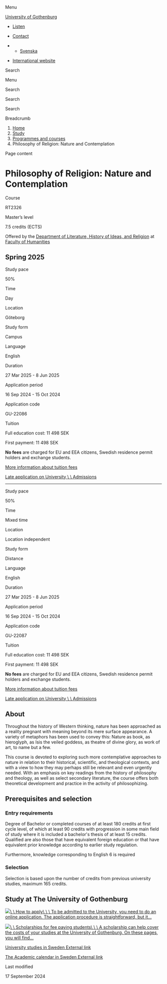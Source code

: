 Menu

[University of Gothenburg](/en)

- [Listen](//app-eu.readspeaker.com/cgi-bin/rsent?customerid=9467&lang=en_uk&readclass=region--content&url=https%3A%2F%2Fwww.gu.se%2Fen%2Fstudy-gothenburg%2Fphilosophy-of-religion-nature-and-contemplation-rt2326 "Listen with ReadSpeaker")

- [Contact](/en/contact)

- - [Svenska](/studera/hitta-utbildning/religionsfilosofi-natur-och-kontemplation-rt2326)
- [International website](/en/study-gothenburg/philosophy-of-religion-nature-and-contemplation-rt2326)

Search


Menu


Search


Search

Search

Breadcrumb

1. [Home](/en)
2. [Study](/en/study-in-gothenburg)
3. [Programmes and courses](/en/study-in-gothenburg/study-options)
4. Philosophy of Religion: Nature and Contemplation


Page content

# Philosophy of Religion: Nature and Contemplation

Course


RT2326


Master’s level



7.5 credits (ECTS)



Offered by the
[Department of Literature, History of Ideas, and Religion](https://www.gu.se/en/literature-history-of-ideas-religion)
at
[Faculty of Humanities](https://www.gu.se/en/humanities)

## Spring 2025

Study pace


50%

Time


Day

Location


Göteborg

Study form


Campus

Language


English

Duration


27 Mar 2025
\- 8 Jun 2025

Application period


16 Sep 2024
\- 15 Oct 2024

Application code


GU-22086

Tuition


Full education cost: 11 498 SEK

First payment: 11 498 SEK

**No fees** are charged for EU and EEA citizens, Swedish residence permit holders and exchange students.

[More information about tuition fees](https://www.gu.se/en/study-in-gothenburg/apply/tuition-fees)

[Late application on University \\
\\
Admissions](https://www.universityadmissions.se/intl/addtobasket?id=GU-22086&period=VT+2025)

* * *

Study pace


50%

Time


Mixed time

Location


Location independent

Study form


Distance

Language


English

Duration


27 Mar 2025
\- 8 Jun 2025

Application period


16 Sep 2024
\- 15 Oct 2024

Application code


GU-22087

Tuition


Full education cost: 11 498 SEK

First payment: 11 498 SEK

**No fees** are charged for EU and EEA citizens, Swedish residence permit holders and exchange students.

[More information about tuition fees](https://www.gu.se/en/study-in-gothenburg/apply/tuition-fees)

[Late application on University \\
\\
Admissions](https://www.universityadmissions.se/intl/addtobasket?id=GU-22087&period=VT+2025)

## About

Throughout the history of Western thinking, nature has been approached as a reality pregnant with meaning beyond its mere surface appearance. A variety of metaphors has been used to convey this: Nature as book, as hieroglyph, as Isis the veiled goddess, as theatre of divine glory, as work of art, to name but a few.

This course is devoted to exploring such more contemplative approaches to nature in relation to their historical, scientific, and theological contexts, and with a view to how they may perhaps still be relevant and even urgently needed. With an emphasis on key readings from the history of philosophy and theology, as well as select secondary literature, the course offers both theoretical development and practice in the activity of philosophizing.

## Prerequisites and selection

### Entry requirements

Degree of Bachelor or completed courses of at least 180 credits at first cycle level, of which at least 90 credits with progression in some main field of study where it is included a bachelor's thesis of at least 15 credits. Qualified are also those that have equivalent foreign education or that have equivalent prior knowledge according to earlier study regulation.

Furthermore, knowledge corresponding to English 6 is required

### Selection

Selection is based upon the number of credits from previous university studies, maximum 165 credits.

## Study at The University of Gothenburg

[![](/sites/default/files/dynamic-image/dynamic_image_2188_218/public/2020-03/cytonn-photography-ZJEKICY5EXY-unsplash.jpg?media_id=2553&width=1904&height=208)\\
\\
How to apply\\
\\
\\
To be admitted to the University, you need to do an online application. The application procedure is straightforward, but it…](/en/study-in-gothenburg/apply)

[![](/sites/default/files/dynamic-image/dynamic_image_2188_218/public/2024-01/GU-7.jpg?media_id=95188&width=1904&height=208)\\
\\
Scholarships for fee paying students\\
\\
\\
A scholarship can help cover the costs of your studies at the University of Gothenburg. On these pages, you will find…](/en/study-in-gothenburg/apply/scholarships-for-fee-paying-students)

[University studies in Sweden External link](https://www.gu.se/en/study-in-gothenburg/before-you-arrive/university-studies-in-sweden "External link")

[The Academic calendar in Sweden External link](https://www.gu.se/en/study-in-gothenburg/when-you-are-here/academic-calendar "External link")

Last modified


17 September 2024